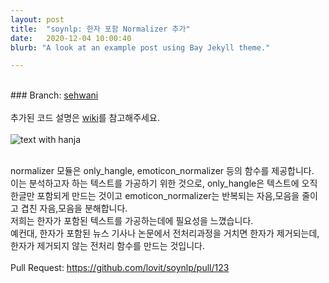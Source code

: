 ```yaml
---
layout: post
title:  "soynlp: 한자 포함 Normalizer 추가"
date:   2020-12-04 10:00:40
blurb: "A look at an example post using Bay Jekyll theme."

---
```

<br />
### Branch: <a href="https://github.com/20-2-SKKU-OSS/soynlp/tree/sehwani">sehwani</a>
<br />
<br />
추가된 코드 설명은 <a href="https://github.com/20-2-SKKU-OSS/soynlp/wiki">wiki</a>를 참고해주세요.
<br />
<br />
<img src="{{ "/assets/img/text with hanja.jpg" | absolute_url }}" alt="text with hanja" class="post-pic"/>
<br />
<br />

normalizer 모듈은 only_hangle, emoticon_normalizer 등의 함수를 제공합니다. 
<br />
이는 분석하고자 하는 텍스트를 가공하기 위한 것으로, only_hangle은 텍스트에 오직 한글만 포함되게 만드는 것이고
emoticon_normalizer는 반복되는 자음,모음을 줄이고 겹친 자음,모음을 분해합니다.
<br />
저희는 한자가 포함된 텍스트를 가공하는데에 필요성을 느꼈습니다. 
<br />
예컨대, 한자가 포함된 뉴스 기사나 논문에서 전처리과정을 거치면 한자가 제거되는데, 한자가 제거되지 않는 전처리 함수를 만드는 것입니다.
<br />
<br />
Pull Request: <https://github.com/lovit/soynlp/pull/123>
<br />
<br />

